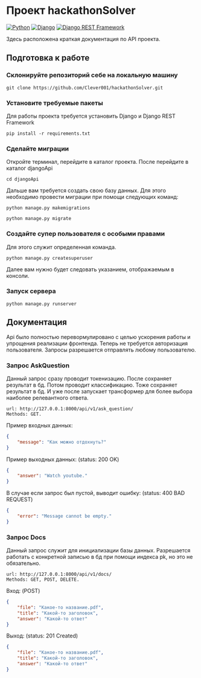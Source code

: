 # Проект hackathonSolver

[![Python](https://img.shields.io/badge/-Python-464646?style=flat-square&logo=Python)](https://www.python.org/)
[![Django](https://img.shields.io/badge/-Django-464646?style=flat-square&logo=Django)](https://www.djangoproject.com/)
[![Django REST Framework](https://img.shields.io/badge/-Django%20REST%20Framework-464646?style=flat-square&logo=Django%20REST%20Framework)](https://www.django-rest-framework.org/)

Здесь расположена краткая документация по API проекта.

## Подготовка к работе

### Склонируйте репозиторий себе на локальную машину

```
git clone https://github.com/Clever001/hackathonSolver.git
```

### Установите требуемые пакеты

Для работы проекта требуется установить Django и Django REST Framework

```
pip install -r requirements.txt
```

### Сделайте миграции

Откройте терминал, перейдите в каталог проекта. После перейдите в каталог djangoApi

```
cd djangoApi
```

Дальше вам требуется создать свою базу данных. Для этого необходимо провести миграции при помощи следующих команд:

```
python manage.py makemigrations
```

```
python manage.py migrate
```

### Создайте супер пользователя с особыми правами

Для этого служит определенная команда.

```
python manage.py createsuperuser
```

Далее вам нужно будет следовать указанием, отображаемым в консоли.

### Запуск сервера

```
python manage.py runserver
```

## Документация

Api было полностью перевормулировано с целью ускорения работы и упрощения реализации фронтенда. 
Теперь не требуется авторизация пользователя. Запросы разрешается отправлять любому пользователю.

### Запрос AskQuestion

Данный запрос сразу проводит токенизацию. После сохраняет результат в бд. Потом проводит классификацию. 
Тоже сохраняет результат в бд. И уже после запускает трансформер для более выбора наиболее релевантного ответа.

```
url: http://127.0.0.1:8000/api/v1/ask_question/
Methods: GET.
```

Пример входных данных:

```json
{
    "message": "Как можно отдохнуть?"
}
```

Пример выходных данных: (status: 200 OK)

```json
{
    "answer": "Watch youtube."
}
```

В случае если запрос был пустой, выводит ошибку: (status: 400 BAD REQUEST)

```json
{
    "error": "Message cannot be empty."
}
```

### Запрос Docs

Данный запрос служит для инициализации базы данных. 
Разрешается работать с конкретной записью в бд при помощи индекса pk, но это не обязательно.

```
url: http://127.0.0.1:8000/api/v1/docs/
Methods: GET, POST, DELETE.
```

Вход: (POST)

```json
{
    "file": "Какое-то название.pdf",
    "title": "Какой-то заголовок",
    "answer": "Какой-то ответ"
}
```

Выход: (status: 201 Created)

```json
{
    "file": "Какое-то название.pdf",
    "title": "Какой-то заголовок",
    "answer": "Какой-то ответ"
}
```
